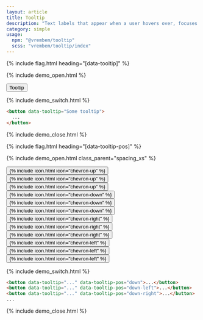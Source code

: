 ```yaml
---
layout: article
title: Tooltip
description: "Text labels that appear when a user hovers over, focuses on or touches an element."
category: simple
usage:
  npm: "@vrembem/tooltip"
  scss: "vrembem/tooltip/index"
---
```


{% include flag.html heading="[data-tooltip]" %}

{% include demo_open.html %}

<button class="button button_color_primary" data-tooltip="Some tooltip">Tooltip</button>

{% include demo_switch.html %}

```html
<button data-tooltip="Some tooltip">
  ...
</button>
```

{% include demo_close.html %}

{% include flag.html heading="[data-tooltip-pos]" %}

{% include demo_open.html class_parent="spacing_xs" %}

  <div class="demo__group level">
    <button class="button button_size_large button_icon" data-tooltip="Some tooltip" data-tooltip-pos="up">
      {% include icon.html icon="chevron-up" %}
    </button>
    <button class="button button_size_large button_icon" data-tooltip="Some tooltip" data-tooltip-pos="up-left">
      {% include icon.html icon="chevron-up" %}
    </button>
    <button class="button button_size_large button_icon" data-tooltip="Some tooltip" data-tooltip-pos="up-right">
      {% include icon.html icon="chevron-up" %}
    </button>
    <button class="button button_size_large button_icon" data-tooltip="Some tooltip" data-tooltip-pos="down">
      {% include icon.html icon="chevron-down" %}
    </button>
    <button class="button button_size_large button_icon" data-tooltip="Some tooltip" data-tooltip-pos="down-left">
      {% include icon.html icon="chevron-down" %}
    </button>
    <button class="button button_size_large button_icon" data-tooltip="Some tooltip" data-tooltip-pos="down-right">
      {% include icon.html icon="chevron-down" %}
    </button>
  </div>

  <div class="demo__group level">
    <button class="button button_size_large button_icon" data-tooltip="Some tooltip" data-tooltip-pos="right">
      {% include icon.html icon="chevron-right" %}
    </button>
    <button class="button button_size_large button_icon" data-tooltip="Some tooltip" data-tooltip-pos="right-up">
      {% include icon.html icon="chevron-right" %}
    </button>
    <button class="button button_size_large button_icon" data-tooltip="Some tooltip" data-tooltip-pos="right-down">
      {% include icon.html icon="chevron-right" %}
    </button>
    <button class="button button_size_large button_icon" data-tooltip="Some tooltip" data-tooltip-pos="left">
      {% include icon.html icon="chevron-left" %}
    </button>
    <button class="button button_size_large button_icon" data-tooltip="Some tooltip" data-tooltip-pos="left-up">
      {% include icon.html icon="chevron-left" %}
    </button>
    <button class="button button_size_large button_icon" data-tooltip="Some tooltip" data-tooltip-pos="left-down">
      {% include icon.html icon="chevron-left" %}
    </button>
  </div>

{% include demo_switch.html %}

```html
<button data-tooltip="..." data-tooltip-pos="down">...</button>
<button data-tooltip="..." data-tooltip-pos="down-left">...</button>
<button data-tooltip="..." data-tooltip-pos="down-right">...</button>
...
```

{% include demo_close.html %}
